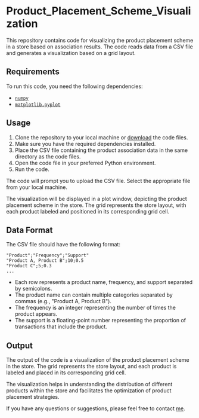 # Product_Placement_Scheme_Visualization
This repository contains code for visualizing the product placement scheme in a store based on association results. The code reads data from a CSV file and generates a visualization based on a grid layout.

## Requirements
To run this code, you need the following dependencies:
- [`numpy`](https://numpy.org/)
- [`matplotlib.pyplot`](https://matplotlib.org/stable/api/pyplot_summary.html)

## Usage
1. Clone the repository to your local machine or [download](https://github.com/leviaaf/ProductPlacementScheme/blob/aefc24c2e104eab0cd6ea7f3d5f5b3ddd95ab49e/Product_Placement_Scheme.ipynb) the code files.
2. Make sure you have the required dependencies installed.
3. Place the CSV file containing the product association data in the same directory as the code files.
4. Open the code file in your preferred Python environment.
5. Run the code.

The code will prompt you to upload the CSV file. Select the appropriate file from your local machine.

The visualization will be displayed in a plot window, depicting the product placement scheme in the store. The grid represents the store layout, with each product labeled and positioned in its corresponding grid cell.

## Data Format
The CSV file should have the following format:

```
"Product";"Frequency";"Support"
"Product A, Product B";10;0.5
"Product C";5;0.3
...
```

- Each row represents a product name, frequency, and support separated by semicolons.
- The product name can contain multiple categories separated by commas (e.g., "Product A, Product B").
- The frequency is an integer representing the number of times the product appears.
- The support is a floating-point number representing the proportion of transactions that include the product.

## Output
The output of the code is a visualization of the product placement scheme in the store. The grid represents the store layout, and each product is labeled and placed in its corresponding grid cell.

The visualization helps in understanding the distribution of different products within the store and facilitates the optimization of product placement strategies.

If you have any questions or suggestions, please feel free to contact [me](https://linkedin.com/in/leviaaf).
